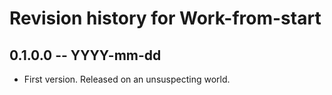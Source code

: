# Revision history for Work-from-start

## 0.1.0.0 -- YYYY-mm-dd

* First version. Released on an unsuspecting world.
